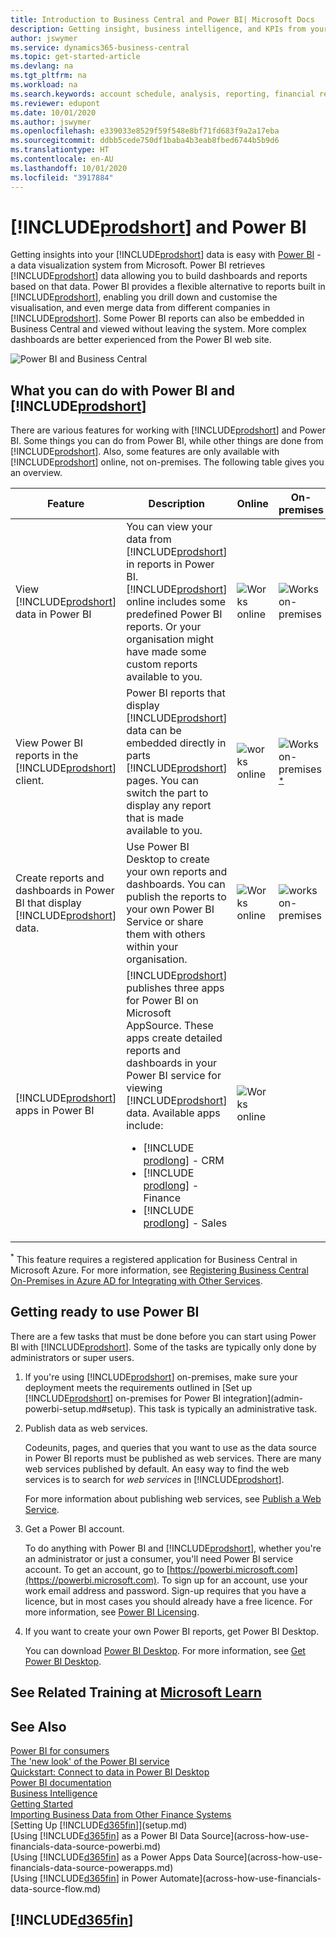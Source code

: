 ```yaml
---
title: Introduction to Business Central and Power BI| Microsoft Docs
description: Getting insight, business intelligence, and KPIs from your Business Central data is easy with the Business Central apps for Power BI.
author: jswymer
ms.service: dynamics365-business-central
ms.topic: get-started-article
ms.devlang: na
ms.tgt_pltfrm: na
ms.workload: na
ms.search.keywords: account schedule, analysis, reporting, financial report, business intelligence, KPI
ms.reviewer: edupont
ms.date: 10/01/2020
ms.author: jswymer
ms.openlocfilehash: e339033e8529f59f548e8bf71fd683f9a2a17eba
ms.sourcegitcommit: ddbb5cede750df1baba4b3eab8fbed6744b5b9d6
ms.translationtype: HT
ms.contentlocale: en-AU
ms.lasthandoff: 10/01/2020
ms.locfileid: "3917884"
---
```

# <a name="prodshort-and-power-bi"></a>[!INCLUDE[prodshort](includes/prodshort.md)] and Power BI

Getting insights into your [!INCLUDE[prodshort](includes/prodshort.md)] data is easy with [Power BI](https://powerbi.microsoft.com) - a data visualization system from Microsoft. Power BI retrieves [!INCLUDE[prodshort](includes/prodshort.md)] data allowing you to build dashboards and reports based on that data. Power BI provides a flexible alternative to reports built in [!INCLUDE[prodshort](includes/prodshort.md)], enabling you drill down and customise the visualisation, and even merge data from different companies in [!INCLUDE[prodshort](includes/prodshort.md)]. Some Power BI reports can also be embedded in Business Central and viewed without leaving the system. More complex dashboards are better experienced from the Power BI web site.

![Power BI and Business Central](media/power-bi-intro.png)


## <a name="what-you-can-do-with-power-bi-and-prodshort"></a>What you can do with Power BI and [!INCLUDE[prodshort](includes/prodshort.md)]

There are various features for working with [!INCLUDE[prodshort](includes/prodshort.md)] and Power BI. Some things you can do from Power BI, while other things are done from [!INCLUDE[prodshort](includes/prodshort.md)]. Also, some features are only available with [!INCLUDE[prodshort](includes/prodshort.md)] online, not on-premises. The following table gives you an overview.

|Feature|Description|Online|On-premises|More information|
|-------|-----------|--------------|-----------|----------------|
|View [!INCLUDE[prodshort](includes/prodshort.md)] data in Power BI|You can view your data from [!INCLUDE[prodshort](includes/prodshort.md)] in reports in Power BI. [!INCLUDE[prodshort](includes/prodshort.md)] online includes some predefined Power BI reports. Or your organisation might have made some custom reports available to you.|![Works online](media/check.png)|![Works on-premises](media/check.png)|[See...](across-working-with-powerbi.md)|
|View Power BI reports in the [!INCLUDE[prodshort](includes/prodshort.md)] client.| Power BI reports that display [!INCLUDE[prodshort](includes/prodshort.md)] data can be embedded directly in parts [!INCLUDE[prodshort](includes/prodshort.md)] pages. You can switch the part to display any report that is made available to you. |![works online](media/check.png)|![Works on-premises](media/check.png)<sup>[*](#onprem)</sup>|[See...](across-working-with-business-central-in-powerbi.md).|
|Create reports and dashboards in Power BI that display [!INCLUDE[prodshort](includes/prodshort.md)] data.|Use Power BI Desktop to create your own reports and dashboards. You can publish the reports to your own Power BI Service or share them with others within your organisation.|![Works online](media/check.png)|![works on-premises](media/check.png)|[See...](across-how-use-financials-data-source-powerbi.md)
|[!INCLUDE[prodshort](includes/prodshort.md)] apps in Power BI| [!INCLUDE[prodshort](includes/prodshort.md)] publishes three apps for Power BI on Microsoft AppSource. These apps create detailed reports and dashboards in your Power BI service for viewing [!INCLUDE[prodshort](includes/prodshort.md)] data. Available apps include: <ul><li>[!INCLUDE [prodlong](includes/prodlong.md)] - CRM </li><li>[!INCLUDE [prodlong](includes/prodlong.md)] - Finance </li><li>[!INCLUDE [prodlong](includes/prodlong.md)] - Sales </li></ul>  |![Works online](media/check.png)||[See...](across-powerbi-business-central-apps.md)

<a name="onprem"><sup>*</sup></a> This feature requires a registered application for Business Central in Microsoft Azure. For more information, see [Registering Business Central On-Premises in Azure AD for Integrating with Other Services](/dynamics365/business-central/dev-itpro/administration/register-app-azure).

## <a name="getting-ready-to-use-power-bi"></a>Getting ready to use Power BI

There are a few tasks that must be done before you can start using Power BI with [!INCLUDE[prodshort](includes/prodshort.md)]. Some of the tasks are typically only done by administrators or super users.

1. If you're using [!INCLUDE[prodshort](includes/prodshort.md)] on-premises, make sure your deployment meets the requirements outlined in [Set up [!INCLUDE[prodshort](includes/prodshort.md)] on-premises for Power BI integration](admin-powerbi-setup.md#setup). This task is typically an administrative task.

2. Publish data as web services.

    Codeunits, pages, and queries that you want to use as the data source in Power BI reports must be published as web services. There are many web services published by default. An easy way to find the web services is to search for *web services* in [!INCLUDE[prodshort](includes/prodshort.md)].
    
    For more information about publishing web services, see [Publish a Web Service](across-how-publish-web-service.md).

3. Get a Power BI account.

    To do anything with Power BI and [!INCLUDE[prodshort](includes/prodshort.md)], whether you're an administrator or just a consumer, you'll need Power BI service account. To get an account, go to [https://powerbi.microsoft.com](https://powerbi.microsoft.com). To sign up for an account, use your work email address and password. Sign-up requires that you have a licence, but in most cases you should already have a free licence. For more information, see [Power BI Licensing](admin-powerbi-setup.md#license).

4. If you want to create your own Power BI reports, get Power BI Desktop.

    You can download [Power BI Desktop](https://powerbi.microsoft.com/desktop/). For more information, see [Get Power BI Desktop](/power-bi/fundamentals/desktop-get-the-desktop).

## <a name="see-related-training-at-microsoft-learn"></a>See Related Training at [Microsoft Learn](/learn/modules/configure-powerbi-excel-dynamics-365-business-central/index)

## <a name="see-also"></a>See Also

[Power BI for consumers](/power-bi/consumer/end-user-consumer)  
[The 'new look' of the Power BI service](/power-bi/service-new-look)  
[Quickstart: Connect to data in Power BI Desktop](/power-bi/desktop-quickstart-connect-to-data)  
[Power BI documentation](/power-bi/)  
[Business Intelligence](bi.md)  
[Getting Started](product-get-started.md)  
[Importing Business Data from Other Finance Systems](across-import-data-configuration-packages.md)  
[Setting Up [!INCLUDE[d365fin](includes/d365fin_md.md)]](setup.md)  
[Using [!INCLUDE[d365fin](includes/d365fin_md.md)] as a Power BI Data Source](across-how-use-financials-data-source-powerbi.md)  
[Using [!INCLUDE[d365fin](includes/d365fin_md.md)] as a Power Apps Data Source](across-how-use-financials-data-source-powerapps.md)  
[Using [!INCLUDE[d365fin](includes/d365fin_md.md)] in Power Automate](across-how-use-financials-data-source-flow.md)  

## [!INCLUDE[d365fin](includes/free_trial_md.md)]  
